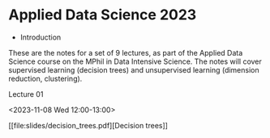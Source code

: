# Applied Data Science 2023

* Introduction

These are the notes for a set of 9 lectures, as part of the Applied Data Science course on the MPhil in Data Intensive Science. The notes will cover supervised learning (decision trees) and unsupervised learning (dimension reduction, clustering).

Lecture 01

<2023-11-08 Wed 12:00-13:00>

[[file:slides/decision_trees.pdf][Decision trees]]



